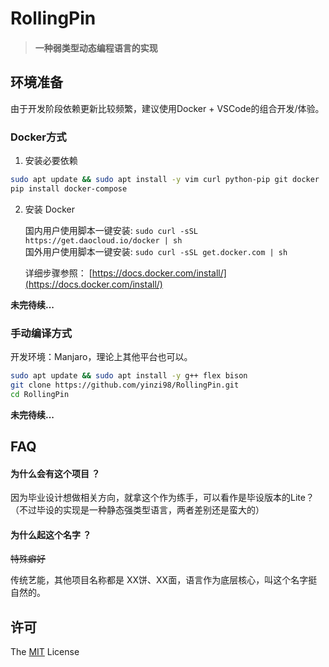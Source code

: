 # RollingPin
> #### 一种弱类型动态编程语言的实现

## 环境准备
由于开发阶段依赖更新比较频繁，建议使用Docker + VSCode的组合开发/体验。

### Docker方式
1. 安装必要依赖
```bash
sudo apt update && sudo apt install -y vim curl python-pip git docker
pip install docker-compose
```
2. 安装 Docker

    国内用户使用脚本一键安装: `sudo curl -sSL https://get.daocloud.io/docker | sh`  
    国外用户使用脚本一键安装: `sudo curl -sSL get.docker.com | sh`
    
    详细步骤参照： [https://docs.docker.com/install/](https://docs.docker.com/install/)

**未完待续...**


### 手动编译方式
开发环境：Manjaro，理论上其他平台也可以。

```bash
sudo apt update && sudo apt install -y g++ flex bison
git clone https://github.com/yinzi98/RollingPin.git
cd RollingPin
```
**未完待续...**

## FAQ
#### 为什么会有这个项目 ？
因为毕业设计想做相关方向，就拿这个作为练手，可以看作是毕设版本的Lite？（不过毕设的实现是一种静态强类型语言，两者差别还是蛮大的）

#### 为什么起这个名字 ？
~~特殊癖好~~  

传统艺能，其他项目名称都是 XX饼、XX面，语言作为底层核心，叫这个名字挺自然的。


## 许可
The [MIT](http://opensource.org/licenses/MIT) License